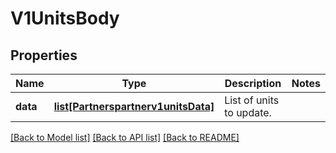 # V1UnitsBody

## Properties
Name | Type | Description | Notes
------------ | ------------- | ------------- | -------------
**data** | [**list[Partnerspartnerv1unitsData]**](Partnerspartnerv1unitsData.md) | List of units to update. | 

[[Back to Model list]](../README.md#documentation-for-models) [[Back to API list]](../README.md#documentation-for-api-endpoints) [[Back to README]](../README.md)

